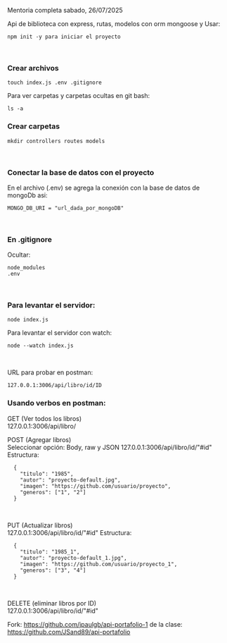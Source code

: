 Mentoria completa sabado, 26/07/2025

Api de biblioteca con express, rutas, modelos con orm mongoose y
Usar:
```
npm init -y para iniciar el proyecto
```
<br/>

### Crear archivos
```
touch index.js .env .gitignore
```

Para ver carpetas y carpetas ocultas en git bash:
```
ls -a
```
### Crear carpetas
```
mkdir controllers routes models
```
<br/>

### Conectar la base de datos con el proyecto
En el archivo (.env) se agrega la conexión con la base de datos de mongoDb asi:
```
MONGO_DB_URI = "url_dada_por_mongoDB"
```
<br/>

### En .gitignore
Ocultar:

```
node_modules 
.env
```
<br/>

### Para levantar el servidor:
```
node index.js
```
Para levantar el servidor con watch:
```
node --watch index.js
```
<br/>

URL para probar en postman:
```
127.0.0.1:3006/api/libro/id/ID
```

### Usando verbos en postman:
GET (Ver todos los libros) <br/>
127.0.0.1:3006/api/libro/
<br/>

POST (Agregar libros) <br/>
Seleccionar opción: Body, raw y JSON
127.0.0.1:3006/api/libro/id/"#id"
Estructura:
```
  {
    "titulo": "1985",
    "autor": "proyecto-default.jpg",
    "imagen": "https://github.com/usuario/proyecto",
    "generos": ["1", "2"]
  }
```
<br/>

PUT (Actualizar libros) <br/>
127.0.0.1:3006/api/libro/id/"#id"
Estructura: <br/>
```
  { 
    "titulo": "1985_1",
    "autor": "proyecto-default_1.jpg",
    "imagen": "https://github.com/usuario/proyecto_1",
    "generos": ["3", "4"]
  }
```
<br/>

DELETE (eliminar libros por ID) <br/>
127.0.0.1:3006/api/libro/id/"#id"

Fork: https://github.com/jpaulgb/api-portafolio-1
de la clase: https://github.com/JSand89/api-portafolio
